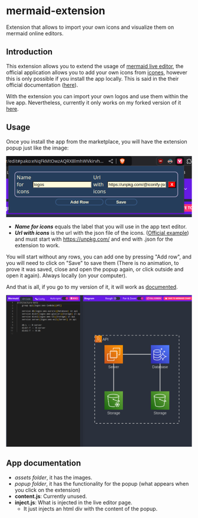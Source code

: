 # mermaid-extension
Extension that allows to import your own icons and visualize them on mermaid online editors.

## Introduction
This extension allows you to extend the usage of [mermaid live editor](https://mermaid.live/), the official application allows you to add your own icons from [icones](https://icones.js.org/), however this is only possible if you install the app locally. This is said in the their official documentation ([here](https://mermaid.js.org/config/icons.html)).

With the extension you can import your own logos and use them within the live app. Nevertheless, currently it only works on my forked version of it [here](https://noobtolinux.github.io/mermaid-live-editor/).

## Usage
Once you install the app from the marketplace, you will have the extension popup just like the image:

![PopupImage](./assets/ExtensionPopup.png)

* ***Name for icons*** equals the label that you will use in the app text editor.
* ***Url with icons*** is the url with the json file of the icons. ([Official example]('https://unpkg.com/@iconify-json/logos@1/icons.json')) and must start with https://unpkg.com/ and end with .json for the extension to work.

You will start without any rows, you can add one by pressing "Add row", and you will need to click on "Save" to save them (There is no animation, to prove it was saved, close and open the popup again, or click outside and open it again). Always locally (on your computer).

And that is all, if you go to my version of it, it will work as [documented](https://mermaid.js.org/syntax/architecture.html).

![LiveExample](./assets/ExampleLiveEditor.png)


## App documentation

* *assets folder*, it has the images.
* *popup folder*, it has the functionality for the popup (what appears when you click on the extension)
* **content.js**: Currently unused.
* **inject.js**: What is injected in the live editor page.
  * It just injects an html div with the content of the popup.




